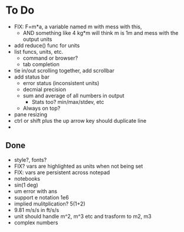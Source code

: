 # To Do

- FIX: F=m*a, a variable named m with mess with this, 
  - AND something like 4 kg*m will think m is 1m and mess with the output units
- add reduce() func for units
- list funcs, units, etc.
  - command or browser?
  - tab completion
- tie in/out scrolling together, add scrollbar
- add status bar
  - error status (inconsistent units)
  - decmial precision
  - sum and average of all numbers in output
    - Stats too? min/max/stdev, etc
  - Always on top?
- pane resizing
- ctrl or shift plus the up arrow key should duplicate line
- 

## Done

- style?, fonts?
- FIX? vars are highlighted as units when not being set
- FIX: vars are persistent across notepad
- notebooks
- sin(1 deg)
- um error with ans
- support e notation 1e6
- implied mulitplication? 5(1+2)
- 9.81 m/s/s in ft/s/s
- unit should handle m^2, m^3 etc and trasform to m2, m3
- complex numbers